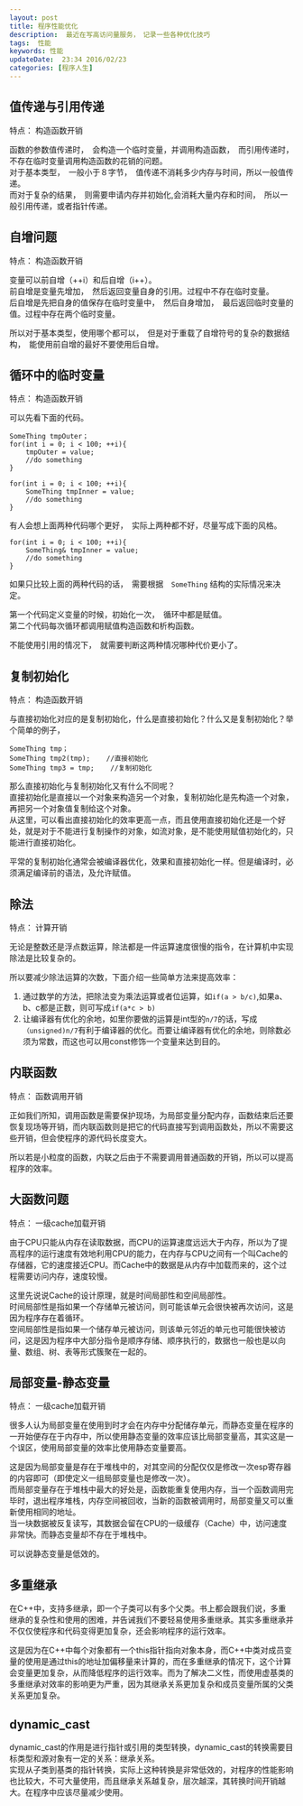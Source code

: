 ```yaml
---  
layout: post  
title: 程序性能优化
description:  最近在写高访问量服务，　记录一些各种优化技巧  
tags:  性能 
keywords: 性能
updateDate:  23:34 2016/02/23
categories: [程序人生]
---  
```





## 值传递与引用传递

特点： 构造函数开销

函数的参数值传递时，　会构造一个临时变量，并调用构造函数，　而引用传递时，　不存在临时变量调用构造函数的花销的问题。  
对于基本类型，　一般小于８字节，　值传递不消耗多少内存与时间，所以一般值传递。  
而对于复杂的结果，　则需要申请内存并初始化,会消耗大量内存和时间，　所以一般引用传递，或者指针传递。  


## 自增问题

特点： 构造函数开销

变量可以前自增（++i）和后自增（i++）。  
前自增是变量先增加，　然后返回变量自身的引用。过程中不存在临时变量。  
后自增是先把自身的值保存在临时变量中，　然后自身增加，　最后返回临时变量的值。过程中存在两个临时变量。  

所以对于基本类型，使用哪个都可以，　但是对于重载了自增符号的复杂的数据结构，　能使用前自增的最好不要使用后自增。  


## 循环中的临时变量

特点： 构造函数开销


可以先看下面的代码。  

```
SomeThing tmpOuter；
for(int i = 0; i < 100; ++i){
    tmpOuter = value;
    //do something
}

for(int i = 0; i < 100; ++i){
    SomeThing tmpInner = value;
    //do something
}
```

有人会想上面两种代码哪个更好，　实际上两种都不好，尽量写成下面的风格。  

```
for(int i = 0; i < 100; ++i){
    SomeThing& tmpInner = value;
    //do something
}
```

如果只比较上面的两种代码的话，　需要根据　`SomeThing` 结构的实际情况来决定。  

第一个代码定义变量的时候，初始化一次，　循环中都是赋值。  
第二个代码每次循环都调用赋值构造函数和析构函数。  


不能使用引用的情况下，　就需要判断这两种情况哪种代价更小了。  


## 复制初始化

特点： 构造函数开销

与直接初始化对应的是复制初始化，什么是直接初始化？什么又是复制初始化？举个简单的例子，  

```
SomeThing tmp；
SomeThing tmp2(tmp);    //直接初始化
SomeThing tmp3 = tmp;    //复制初始化
```

那么直接初始化与复制初始化又有什么不同呢？  
直接初始化是直接以一个对象来构造另一个对象，复制初始化是先构造一个对象，再把另一个对象值复制给这个对象。  
从这里，可以看出直接初始化的效率更高一点，而且使用直接初始化还是一个好处，就是对于不能进行复制操作的对象，如流对象，是不能使用赋值初始化的，只能进行直接初始化。  

平常的复制初始化通常会被编译器优化，效果和直接初始化一样。但是编译时，必须满足编译前的语法，及允许赋值。  




## 除法

特点： 计算开销

无论是整数还是浮点数运算，除法都是一件运算速度很慢的指令，在计算机中实现除法是比较复杂的。  

所以要减少除法运算的次数，下面介绍一些简单方法来提高效率：  

1. 通过数学的方法，把除法变为乘法运算或者位运算，如`if(a > b/c)`,如果a、b、c都是正数，则可写成`if(a*c > b)`  
2. 让编译器有优化的余地，如里你要做的运算是int型的`n/7`的话，写成`（unsigned)n/7`有利于编译器的优化。而要让编译器有优化的余地，则除数必须为常数，而这也可以用const修饰一个变量来达到目的。  

## 内联函数

特点： 函数调用开销


正如我们所知，调用函数是需要保护现场，为局部变量分配内存，函数结束后还要恢复现场等开销，而内联函数则是把它的代码直接写到调用函数处，所以不需要这些开销，但会使程序的源代码长度变大。  

所以若是小粒度的函数，内联之后由于不需要调用普通函数的开销，所以可以提高程序的效率。



## 大函数问题

特点： 一级cache加载开销

由于CPU只能从内存在读取数据，而CPU的运算速度远远大于内存，所以为了提高程序的运行速度有效地利用CPU的能力，在内存与CPU之间有一个叫Cache的存储器，它的速度接近CPU。而Cache中的数据是从内存中加载而来的，这个过程需要访问内存，速度较慢。  

这里先说说Cache的设计原理，就是时间局部性和空间局部性。  
时间局部性是指如果一个存储单元被访问，则可能该单元会很快被再次访问，这是因为程序存在着循环。  
空间局部性是指如果一个储存单元被访问，则该单元邻近的单元也可能很快被访问，这是因为程序中大部分指令是顺序存储、顺序执行的，数据也一般也是以向量、数组、树、表等形式簇聚在一起的。  

## 局部变量-静态变量

特点： 一级cache加载开销

很多人认为局部变量在使用到时才会在内存中分配储存单元，而静态变量在程序的一开始便存在于内存中，所以使用静态变量的效率应该比局部变量高，其实这是一个误区，使用局部变量的效率比使用静态变量要高。  

这是因为局部变量是存在于堆栈中的，对其空间的分配仅仅是修改一次esp寄存器的内容即可（即使定义一组局部变量也是修改一次）。  
而局部变量存在于堆栈中最大的好处是，函数能重复使用内存，当一个函数调用完毕时，退出程序堆栈，内存空间被回收，当新的函数被调用时，局部变量又可以重新使用相同的地址。  
当一块数据被反复读写，其数据会留在CPU的一级缓存（Cache）中，访问速度非常快。而静态变量却不存在于堆栈中。  

可以说静态变量是低效的。  


## 多重继承

在C++中，支持多继承，即一个子类可以有多个父类。书上都会跟我们说，多重继承的复杂性和使用的困难，并告诫我们不要轻易使用多重继承。其实多重继承并不仅仅使程序和代码变得更加复杂，还会影响程序的运行效率。  

这是因为在C++中每个对象都有一个this指针指向对象本身，而C++中类对成员变量的使用是通过this的地址加偏移量来计算的，而在多重继承的情况下，这个计算会变量更加复杂，从而降低程序的运行效率。而为了解决二义性，而使用虚基类的多重继承对效率的影响更为严重，因为其继承关系更加复杂和成员变量所属的父类关系更加复杂。  


## dynamic_cast

dynamic_cast的作用是进行指针或引用的类型转换，dynamic_cast的转换需要目标类型和源对象有一定的关系：继承关系。  
 实现从子类到基类的指针转换，实际上这种转换是非常低效的，对程序的性能影响也比较大，不可大量使用，而且继承关系越复杂，层次越深，其转换时间开销越大。在程序中应该尽量减少使用。  




[csdn-9212817]: http://blog.csdn.net/ljianhui/article/details/9212817


